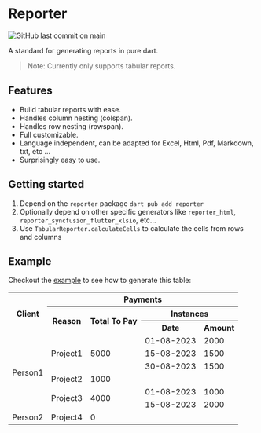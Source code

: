 # Reporter
![GitHub last commit on main](https://img.shields.io/github/last-commit/Bdaya-Dev/reporter/main)

A standard for generating reports in pure dart.
> Note: Currently only supports tabular reports.

## Features

* Build tabular reports with ease.
* Handles column nesting (colspan).
* Handles row nesting (rowspan).
* Full customizable.
* Language independent, can be adapted for Excel, Html, Pdf, Markdown, txt, etc ...
* Surprisingly easy to use.

## Getting started

1. Depend on the `reporter` package `dart pub add reporter`
2. Optionally depend on other specific generators like `reporter_html`, `reporter_syncfusion_flutter_xlsio`, etc...
3. Use `TabularReporter.calculateCells` to calculate the cells from rows and columns

## Example

Checkout the [example](../reporter_html/example/reporter_html_example.dart) to see how to generate this table:

<table>
    <tr>
        <th rowspan="3">Client</th>
        <th colspan="4">Payments</th>
    </tr>
    <tr>
        <th rowspan='2'>Reason</th>
        <th rowspan='2'>Total To Pay</th>
        <th colspan='2'>Instances</th>
    </tr>
    <tr>
        <th>Date</th>
        <th>Amount</th>
    </tr>
    <tr>
        <td rowspan="6">Person1</td>
        <td rowspan="3">Project1</td>
        <td rowspan="3">5000</td>
        <td>01-08-2023</td>
        <td>2000</td>
    </tr>
    <tr>
        <td>15-08-2023</td>
        <td>1500</td>
    </tr>
    <tr>
        <td>30-08-2023</td>
        <td>1500</td>
    </tr>
    <tr>
        <td>Project2</td>
        <td>1000</td>
        <td></td>
        <td></td>
    </tr>
    <tr>
        <td rowspan="2">Project3</td>
        <td rowspan="2">4000</td>
        <td>01-08-2023</td>
        <td>1000</td>
    </tr>
    <tr>
        <td>15-08-2023</td>
        <td>2000</td>
    </tr>
    <tr>
        <td rowspan="1">Person2</td>
        <td rowspan="1">Project4</td>
        <td rowspan="1">0</td>
    </tr>
</table>
